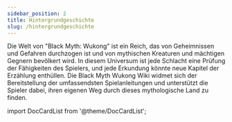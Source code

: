 ```yaml
---
sidebar_position: 2
title: Hintergrundgeschichte
slug: /hintergrundgeschichte
---
```


Die Welt von "Black Myth: Wukong" ist ein Reich, das von Geheimnissen und Gefahren durchzogen ist und von mythischen Kreaturen und mächtigen Gegnern bevölkert wird. In diesem Universum ist jede Schlacht eine Prüfung der Fähigkeiten des Spielers, und jede Erkundung könnte neue Kapitel der Erzählung enthüllen. Die Black Myth Wukong Wiki widmet sich der Bereitstellung der umfassendsten Spielanleitungen und unterstützt die Spieler dabei, ihren eigenen Weg durch dieses mythologische Land zu finden.

import DocCardList from '@theme/DocCardList';

<DocCardList />